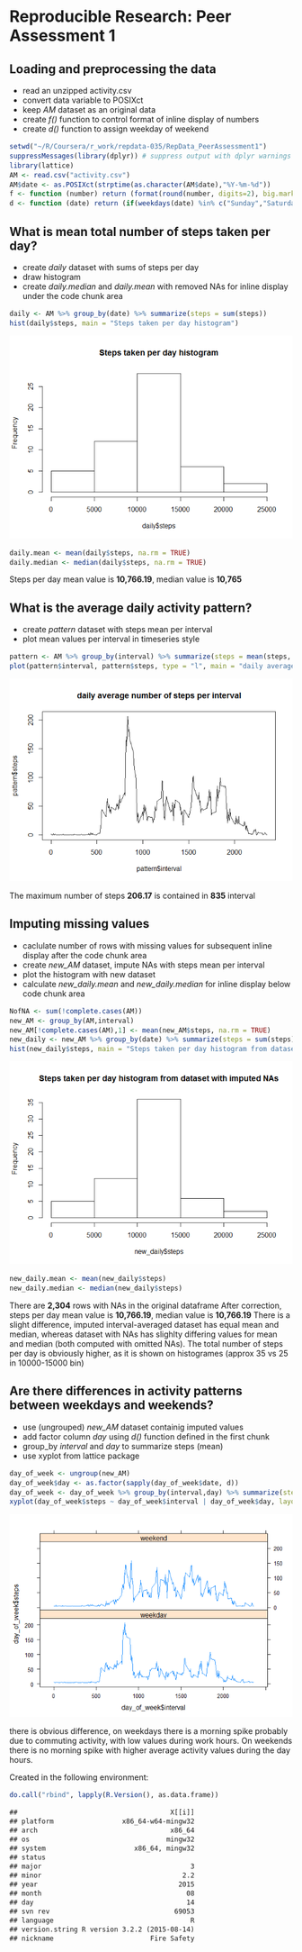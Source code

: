 # Reproducible Research: Peer Assessment 1

## Loading and preprocessing the data
- read an unzipped activity.csv
- convert data variable to POSIXct
- keep *AM* dataset as an original data
- create *f()* function to control format of inline display of numbers
- create *d()* function to assign weekday of weekend

```r
setwd("~/R/Coursera/r_work/repdata-035/RepData_PeerAssessment1")
suppressMessages(library(dplyr)) # suppress output with dplyr warnings 
library(lattice)
AM <- read.csv("activity.csv")
AM$date <- as.POSIXct(strptime(as.character(AM$date),"%Y-%m-%d"))
f <- function (number) return (format(round(number, digits=2), big.mark=","))
d <- function (date) return (if(weekdays(date) %in% c("Sunday","Saturday")) "weekend" else "weekday")
```

## What is mean total number of steps taken per day?
- create *daily* dataset with sums of steps per day
- draw histogram
- create *daily.median* and *daily.mean* with removed NAs for inline display under the code chunk area

```r
daily <- AM %>% group_by(date) %>% summarize(steps = sum(steps))
hist(daily$steps, main = "Steps taken per day histogram")
```

![](PA1_template_files/figure-html/unnamed-chunk-2-1.png) 

```r
daily.mean <- mean(daily$steps, na.rm = TRUE)
daily.median <- median(daily$steps, na.rm = TRUE)
```

Steps per day mean value is **10,766.19**, median value is **10,765**

## What is the average daily activity pattern?
- create *pattern* dataset with steps mean per interval
- plot mean values per interval in timeseries style 

```r
pattern <- AM %>% group_by(interval) %>% summarize(steps = mean(steps, na.rm = TRUE))
plot(pattern$interval, pattern$steps, type = "l", main = "daily average number of steps per interval")
```

![](PA1_template_files/figure-html/unnamed-chunk-3-1.png) 

The maximum number of steps **206.17** is contained in **835** interval

## Imputing missing values
- caclulate number of rows with missing values for subsequent inline display after the code chunk area
- create *new_AM* dataset, impute NAs with steps mean per interval
- plot the histogram with new dataset
- calculate *new_daily.mean* and *new_daily.median* for inline display below code chunk area

```r
NofNA <- sum(!complete.cases(AM))
new_AM <- group_by(AM,interval)
new_AM[!complete.cases(AM),1] <- mean(new_AM$steps, na.rm = TRUE)
new_daily <- new_AM %>% group_by(date) %>% summarize(steps = sum(steps))
hist(new_daily$steps, main = "Steps taken per day histogram from dataset with imputed NAs")
```

![](PA1_template_files/figure-html/unnamed-chunk-4-1.png) 

```r
new_daily.mean <- mean(new_daily$steps)
new_daily.median <- median(new_daily$steps)
```
There are **2,304** rows with NAs in the original dataframe
After correction, steps per day mean value is **10,766.19**, median value is **10,766.19**
There is a slight difference, imputed interval-averaged dataset has equal mean and median, whereas dataset with NAs has slighlty differing values for mean and median (both computed with omitted NAs). The total number of steps per day is obviously higher, as it is shown on histogrames (approx 35 vs 25 in 10000-15000 bin)

## Are there differences in activity patterns between weekdays and weekends?
- use (ungrouped) *new_AM* dataset containig imputed values
- add factor column *day* using *d()* function defined in the first chunk
- group_by *interval* and *day* to summarize steps (mean)
- use xyplot from lattice package

```r
day_of_week <- ungroup(new_AM)
day_of_week$day <- as.factor(sapply(day_of_week$date, d))
day_of_week <- day_of_week %>% group_by(interval,day) %>% summarize(steps = mean(steps)) 
xyplot(day_of_week$steps ~ day_of_week$interval | day_of_week$day, layout=c(1,2), type="l")
```

![](PA1_template_files/figure-html/unnamed-chunk-5-1.png) 

there is obvious difference, on weekdays there is a morning spike probably due to commuting activity, with low values during work hours. On weekends there is no morning spike with higher average activity values during the day hours.

Created in the following environment:

```r
do.call("rbind", lapply(R.Version(), as.data.frame))
```

```
##                                      X[[i]]
## platform                 x86_64-w64-mingw32
## arch                                 x86_64
## os                                  mingw32
## system                      x86_64, mingw32
## status                                     
## major                                     3
## minor                                   2.2
## year                                   2015
## month                                    08
## day                                      14
## svn rev                               69053
## language                                  R
## version.string R version 3.2.2 (2015-08-14)
## nickname                        Fire Safety
```


